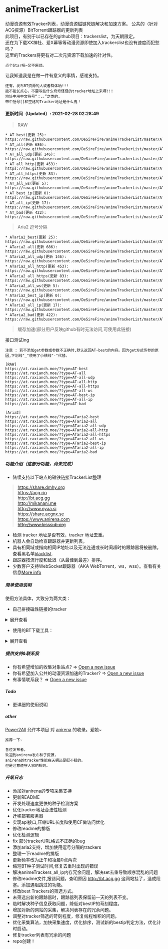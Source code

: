 # animeTrackerList
动漫资源有效Tracker列表，动漫资源磁链死链解决和加速方案。
公共的（针对ACG资源）BitTorrent跟踪器的更新列表  
此项目，有别于以已存在的github项目：trackerslist，为天朝限定。  
还在为下载XX神社、爱X幕等等动漫资源即使加入trackerslist也没有速度而犯愁吗？  
这里的Trackers将更有对二次元资源下载加速的针对性。

` 点个Star嘛~又不麻烦。 ` 

让我知道我是在做一件有意义的事情，感谢支持。

```text
还有，发布BT资源的人或者群体呐!!!
能不能长点心，不要写些什么奇奇怪怪的tracker地址上来啊!!!
地址中用中文符号“：、。”之类的，
带中括号[]和空格的Tracker地址是什么鬼！
```

#### 更新时间（Updated）: 2021-02-28 02:28:49 

> RAW

```text
* AT_best(更新 25): https://raw.githubusercontent.com/DeSireFire/animeTrackerList/master/AT_best.txt 
* AT_all(更新 686): https://raw.githubusercontent.com/DeSireFire/animeTrackerList/master/AT_all.txt 
* AT_all_udp(更新 146): https://raw.githubusercontent.com/DeSireFire/animeTrackerList/master/AT_all_udp.txt 
* AT_all_http(更新 453): https://raw.githubusercontent.com/DeSireFire/animeTrackerList/master/AT_all_http.txt 
* AT_all_https(更新 83): https://raw.githubusercontent.com/DeSireFire/animeTrackerList/master/AT_all_https.txt 
* AT_all_ws(更新 5): https://raw.githubusercontent.com/DeSireFire/animeTrackerList/master/AT_all_ws.txt 
* AT_best_ip(更新 0): https://raw.githubusercontent.com/DeSireFire/animeTrackerList/master/AT_best_ip.txt 
* AT_all_ip(更新 17): https://raw.githubusercontent.com/DeSireFire/animeTrackerList/master/AT_all_ip.txt 
* AT_bad(更新 422): https://raw.githubusercontent.com/DeSireFire/animeTrackerList/master/AT_bad.txt 
```

> Aria2 逗号分隔

```text
* ATaria2_best(更新 25): https://raw.githubusercontent.com/DeSireFire/animeTrackerList/master/ATaria2_best.txt 
* ATaria2_all(更新 686): https://raw.githubusercontent.com/DeSireFire/animeTrackerList/master/ATaria2_all.txt 
* ATaria2_all_udp(更新 146): https://raw.githubusercontent.com/DeSireFire/animeTrackerList/master/ATaria2_all_udp.txt 
* ATaria2_all_http(更新 453): https://raw.githubusercontent.com/DeSireFire/animeTrackerList/master/ATaria2_all_http.txt 
* ATaria2_all_https(更新 83): https://raw.githubusercontent.com/DeSireFire/animeTrackerList/master/ATaria2_all_https.txt 
* ATaria2_all_ws(更新 5): https://raw.githubusercontent.com/DeSireFire/animeTrackerList/master/ATaria2_all_ws.txt 
* ATaria2_best_ip(更新 0): https://raw.githubusercontent.com/DeSireFire/animeTrackerList/master/ATaria2_best_ip.txt 
* ATaria2_all_ip(更新 17): https://raw.githubusercontent.com/DeSireFire/animeTrackerList/master/ATaria2_all_ip.txt 
* ATaria2_bad(更新 422): https://raw.githubusercontent.com/DeSireFire/animeTrackerList/master/ATaria2_bad.txt 
```

> 缓存加速(部分用户反映github有时无法访问,可使用此链接)

接口测试ing  

```text
注意 : 若不添加get参数或参数不正确时,默认返回AT-best的内容。因为get方式传参的原因,下划线"_"使用了小横线"-"代替。

[RAW]
https://at.raxianch.moe/?type=AT-best
https://at.raxianch.moe/?type=AT-all
https://at.raxianch.moe/?type=AT-all-udp
https://at.raxianch.moe/?type=AT-all-http
https://at.raxianch.moe/?type=AT-all-https
https://at.raxianch.moe/?type=AT-all-ws
https://at.raxianch.moe/?type=AT-best-ip
https://at.raxianch.moe/?type=AT-all-ip
https://at.raxianch.moe/?type=AT-bad

[Aria2]
https://at.raxianch.moe/?type=ATaria2-best
https://at.raxianch.moe/?type=ATaria2-all
https://at.raxianch.moe/?type=ATaria2-all-udp
https://at.raxianch.moe/?type=ATaria2-all-http
https://at.raxianch.moe/?type=ATaria2-all-https
https://at.raxianch.moe/?type=ATaria2-all-ws
https://at.raxianch.moe/?type=ATaria2-best-ip
https://at.raxianch.moe/?type=ATaria2-all-ip
https://at.raxianch.moe/?type=ATaria2-bad
```


##### 功能介绍（这部分功能，尚未完成）
* 陆续支持以下站点的磁铁链接TrackerList整理
> https://share.dmhy.org  
> https://acg.rip  
> http://bt.acg.gg  
> http://mikanani.me  
> http://www.nyaa.si  
> https://share.acgnx.se  
> https://www.anirena.com  
> ~~http://www.kisssub.org~~  
* 检测 tracker 地址是否有效，tracker 地址去重。
* 机器人会自动检查跟踪器并更新列表。
* 具有相同域或指向相同IP地址以及无法连通或长时间超时的跟踪器将被删除。查看黑名单[blacklist](https://raw.githubusercontent.com/DeSireFire/animeTrackerList/master/AT_bad.txt).
* 跟踪器按流行度和延迟（从最佳到最差）排序。
* 少数客户支持WebSocket跟踪器（AKA WebTorrent，ws，wss）。查看有关信息[More info](https://raw.githubusercontent.com/DeSireFire/animeTrackerList/master/AT_all_ws.txt)

##### 简单使用说明

使用方法具体，大致分为两大类：

* 自己拼接磁性链接的tracker

<details>
<summary>展开查看</summary>

磁链格式：
> magnet:?xt=urn:btih:{ 下载资源的hash值 }&dn={ 资源名称，此处可留空 }&tr={ 资源跟踪器（tracker） }&tr={ 资源跟踪器（tracker） }.....  

使用项目中 AT_best.txt 等等 文本url中的 tracker 来构造自己的磁性链接。  

举例:

打开项目中的 AT_best.txt 文本链接，得到以下跟踪器：
```bash
http://exodus.desync.com/announce
http://mkfs.ru/announce
https://1337.abcvg.info/announce
http://0123456789nonexistent.com/announce
http://tracker.kisssub.org/announce
http://pt.lax.mx/announce
http://tr.bangumi.moe/announce
http://tracker.acgnx.se/announce
http://tracker.tfile.co/announce
https://open.kickasstracker.com/announce
http://tracker.tfile.me/announce.php
http://tracker.trackerfix.com/announce
http://ehtracker.org/1226599/1080494xo5eXcwFOBq/announce
http://peersteers.org/announce
http://tracker.btcake.com/announce
https://tracker.fastdownload.xyz/announce
http://ehtracker.org/1113709/announce
http://t1.pow7.com/announce
http://tracker.baka-sub.cf/announce
http://tracker.bittorrent.am/announce.php
http://atrack.pow7.com/announce
http://torrent.nwps.ws/announce
http://tracker.shuim.net/announce.php
http://denis.stalker.h3q.com/announce.php
http://tracker.tfile.me/announce
```
根据磁性链接的格式，构造出新磁性链接即可  
> magnet:?xt=urn:btih:Z7ZDIYEBZHIKE7MOZJQKLYVHWX5SEKMH&dn=喵喵喵&tr=http://exodus.desync.com/announce&tr=http://mkfs.ru/announce&tr=https://1337.abcvg.info/announce&tr=....

等等等（多个tacker,即&tr={ 资源跟踪器（tracker） }，无上限..）


最后，把构造好磁性链接复制下来，给下载器使用就行，就不赘述了。
</details>

* 使用的BT下载工具：  

<details>
<summary>展开查看</summary>

得看具体是使用什么BT下载器，以Bitcomet为例：

在Bitcomet软件里添加下载任务时弹出的任务属性里（也可以右键选择属性），选择“高级设置”选项卡，在服务器列表里添加Tracker服务器地址。

将https://raw.githubusercontent.com/DeSireFire/animeTrackerList/master/AT_all.txt 等 文件url里的内容粘贴上去即可。

![image](https://user-images.githubusercontent.com/18726905/60825706-dc290c00-a1de-11e9-9098-4cb1ccb42f19.png)
</details>

##### 提供支持&联系我
* 你有希望增加的收集对象站点? => [Open a new issue](https://github.com/DeSireFire/animeTrackerList/issues/new)
* 你有希望加入公共的动漫资源加速的Tracker? => [Open a new issue](https://github.com/DeSireFire/animeTrackerList/issues/new)
* 有事情联系我？ => [Open a new issue](https://github.com/DeSireFire/animeTrackerList/issues/new)

##### Todo
* 更详细的使用说明

##### other
[Power2All](https://github.com/Power2All) 允许本项目 对 [anirena](https://github.com/Power2All) 的收录。爱她~

```text
推荐一下~

各位发布者，
欢迎到anirena发布种子资源，
anirena的tracker性能在天朝还是挺不错的。
但是注意遵守人家的规则。
```

##### 升级日志
* 添加对anirena的专项采集支持
* 更新README
* 开发处理速度更快的种子检测方案
* 优化tracker地址合法性检测
* 迁移部署服务器
* 实现api接口,压缩URL长度和使用CF做访问优化
* 修改readme的排版
* 优化检测逻辑
* fix 部分trackerURL格式不正确的bug
* 添加aria2支持，增加使用逗号分隔的trackers
* 整理一下readme的排版
* 更新频率改为正午和凌晨0点两次
* 缩短BT种子测试时间,修复去重时出现的错误
* 解决animeTrackers_all_ip内存冗余问题，解决set去重导致顺序混乱的问题
* 修改readme文件,报错问题，查明原因 http://bt.acg.gg  这网站挂了，造成阻塞。添加遇阻跳过的功能。
* 修改best Trackers的筛选方式。
* 未筛选出新的跟踪器时，跟踪器列表保留前一天的列表不变。
* 临时解决种子信息获取问题，降低对bestIP的苛刻程度。
* 增加对新的网站的采集，解决列表存在的冗余问题。
* 调整对tracker筛选的苛刻程度，修复线程堆积的问题。
* 优化采集算法，加快采集速度，优化排序，测试新的bestip判定方法，优化计时启动。
* 修复tracker列表有冗余的问题
* repo创建！
